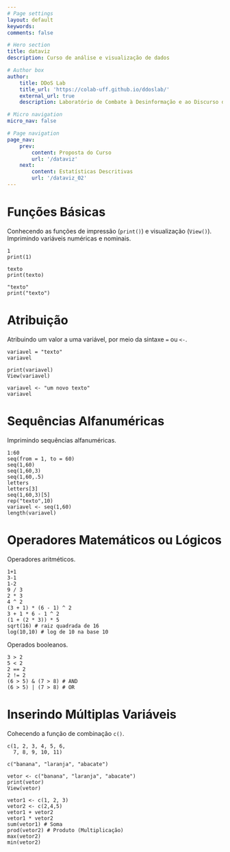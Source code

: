 ```yaml
---
# Page settings
layout: default
keywords:
comments: false

# Hero section
title: dataviz
description: Curso de análise e visualização de dados

# Author box
author:
    title: DDoS Lab
    title_url: 'https://colab-uff.github.io/ddoslab/'
    external_url: true
    description: Laboratório de Combate à Desinformação e ao Discurso de Ódio em Sistemas de Comunicação em Rede

# Micro navigation
micro_nav: false

# Page navigation
page_nav:
    prev:
        content: Proposta do Curso
        url: '/dataviz'
    next:
        content: Estatísticas Descritivas
        url: '/dataviz_02'
---
```


# Funções Básicas

Conhecendo as funções de impressão (`print()`) e visualização (`View()`).
Imprimindo variáveis numéricas e nominais.

```
1
print(1)

texto
print(texto)

"texto"
print("texto")
```

# Atribuição

Atribuindo um valor a uma variável, por meio da sintaxe `=` ou `<-`.

```
variavel = "texto"
variavel

print(variavel)
View(variavel)

variavel <- "um novo texto"
variavel
```

# Sequências Alfanuméricas

Imprimindo sequências alfanuméricas.

```
1:60
seq(from = 1, to = 60)
seq(1,60)
seq(1,60,3)
seq(1,60,.5)
letters
letters[3]
seq(1,60,3)[5]
rep("texto",10)
variavel <- seq(1,60)
length(variavel)
```

# Operadores Matemáticos ou Lógicos

Operadores aritméticos.

```
1+1
3-1
1-2
9 / 3
2 * 3
4 ^ 2
(3 + 1) * (6 - 1) ^ 2
3 + 1 * 6 - 1 ^ 2
(1 + (2 * 3)) * 5
sqrt(16) # raiz quadrada de 16
log(10,10) # log de 10 na base 10
```

Operados booleanos.

```
3 > 2
5 < 2
2 == 2
2 != 2
(6 > 5) & (7 > 8) # AND
(6 > 5) | (7 > 8) # OR
```

# Inserindo Múltiplas Variáveis

Cohecendo a função de combinação `c()`.

```
c(1, 2, 3, 4, 5, 6,
  7, 8, 9, 10, 11)

c("banana", "laranja", "abacate")

vetor <- c("banana", "laranja", "abacate")
print(vetor)
View(vetor)

vetor1 <- c(1, 2, 3)
vetor2 <- c(2,4,5)
vetor1 + vetor2
vetor1 * vetor2
sum(vetor1) # Soma
prod(vetor2) # Produto (Multiplicação)
max(vetor2)
min(vetor2)
```

